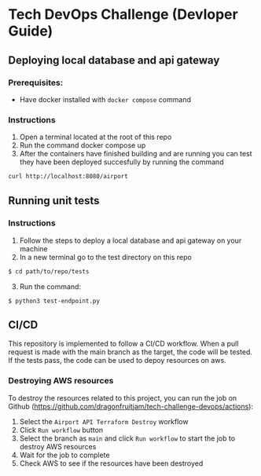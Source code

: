 # Tech DevOps Challenge (Devloper Guide)
## Deploying local database and api gateway
### Prerequisites:  
- Have docker installed with `docker compose` command
### Instructions
1. Open a terminal located at the root of this repo
2. Run the command docker compose up
3. After the containers have finished building and are running you can test they have been deployed succesfully by running the command
```bash
curl http://localhost:8080/airport
```

## Running unit tests
### Instructions
1. Follow the steps to deploy a local database and api gateway on your machine
2. In a new terminal go to the test directory on this repo
```bash
$ cd path/to/repo/tests
```
3. Run the command:
```
$ python3 test-endpoint.py
```

## CI/CD
This repository is implemented to follow a CI/CD workflow.
When a pull request is made with the main branch as the target, the code will be tested. If the tests pass, the code can be used to depoy resources on aws.

### Destroying AWS resources
To destroy the resources related to this project, you can run the job on Github (https://github.com/dragonfruitjam/tech-challenge-devops/actions):  
1. Select the `Airport API Terraform Destroy` workflow
2. Click `Run workflow` button
3. Select the branch as `main` and click `Run workflow` to start the job to destroy AWS resources
4. Wait for the job to complete
5. Check AWS to see if the resources have been destroyed